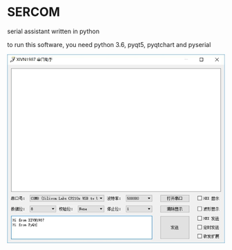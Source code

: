 # SERCOM
serial assistant written in python

to run this software, you need python 3.6, pyqt5, pyqtchart and pyserial

![](https://github.com/XIVN1987/SERCOM/blob/master/截屏.jpg)
